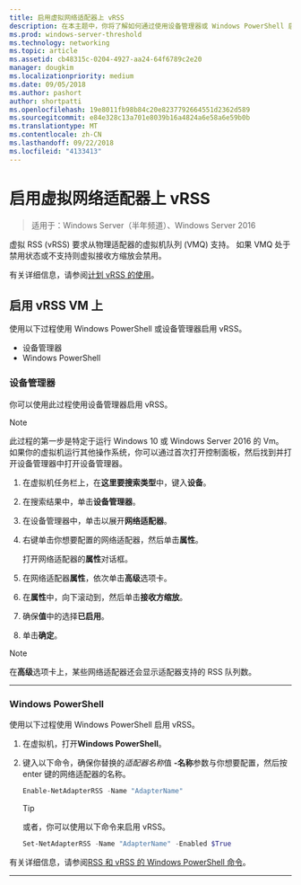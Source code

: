 ```yaml
---
title: 启用虚拟网络适配器上 vRSS
description: 在本主题中，你将了解如何通过使用设备管理器或 Windows PowerShell 启用 Windows Server 中的 vRSS。
ms.prod: windows-server-threshold
ms.technology: networking
ms.topic: article
ms.assetid: cb48315c-0204-4927-aa24-64f6789c2e20
manager: dougkim
ms.localizationpriority: medium
ms.date: 09/05/2018
ms.author: pashort
author: shortpatti
ms.openlocfilehash: 19e8011fb98b84c20e8237792664551d2362d589
ms.sourcegitcommit: e84e328c13a701e8039b16a4824a6e58a6e59b0b
ms.translationtype: MT
ms.contentlocale: zh-CN
ms.lasthandoff: 09/22/2018
ms.locfileid: "4133413"
---
```

# 启用虚拟网络适配器上 vRSS

>适用于：Windows Server（半年频道）、Windows Server 2016

虚拟 RSS \(vRSS\) 要求从物理适配器的虚拟机队列 \(VMQ\) 支持。 如果 VMQ 处于禁用状态或不支持则虚拟接收方缩放会禁用。 

有关详细信息，请参阅[计划 vRSS 的使用](vrss-plan.md)。

## 启用 vRSS VM 上
 
使用以下过程使用 Windows PowerShell 或设备管理器启用 vRSS。

-   设备管理器
-   Windows PowerShell
  
### 设备管理器

你可以使用此过程使用设备管理器启用 vRSS。

>[!NOTE]
>此过程的第一步是特定于运行 Windows 10 或 Windows Server 2016 的 Vm。 如果你的虚拟机运行其他操作系统，你可以通过首次打开控制面板，然后找到并打开设备管理器中打开设备管理器。
  
1.  在虚拟机任务栏上，在**这里要搜索类型**中，键入**设备**。 

2.  在搜索结果中，单击**设备管理器**。

3.  在设备管理器中，单击以展开**网络适配器**。 

4.  右键单击你想要配置的网络适配器，然后单击**属性**。<p>打开网络适配器的**属性**对话框。

5.  在网络适配器**属性**，依次单击**高级**选项卡。 

6.  在**属性**中，向下滚动到，然后单击**接收方缩放**。 

7.  确保**值**中的选择**已启用**。 

8.  单击**确定**。
  
> [!NOTE]
> 在**高级**选项卡上，某些网络适配器还会显示适配器支持的 RSS 队列数。

---

### Windows PowerShell

使用以下过程使用 Windows PowerShell 启用 vRSS。

1. 在虚拟机，打开**Windows PowerShell**。

2. 键入以下命令，确保你替换的*适配器名称*值 **-名称**参数与你想要配置，然后按 enter 键的网络适配器的名称。 
  
   ```PowerShell
   Enable-NetAdapterRSS -Name "AdapterName"
   ```

   >[!TIP]
   >或者，你可以使用以下命令来启用 vRSS。
   >```PowerShell
   >Set-NetAdapterRSS -Name "AdapterName" -Enabled $True  
   >```

有关详细信息，请参阅[RSS 和 vRSS 的 Windows PowerShell 命令](vrss-wps.md)。

---